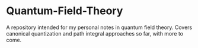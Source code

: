 # Quantum-Field-Theory

A repository intended for my personal notes in quantum field theory. Covers canonical quantization and path integral approaches so far, with more to come.

